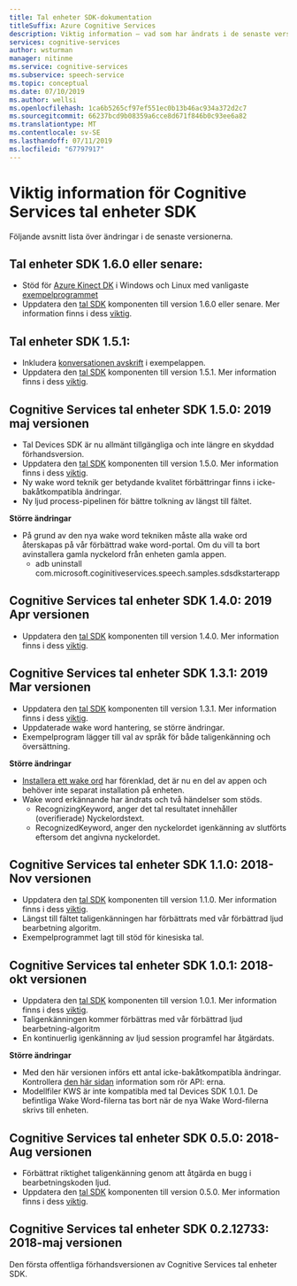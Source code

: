```yaml
---
title: Tal enheter SDK-dokumentation
titleSuffix: Azure Cognitive Services
description: Viktig information – vad som har ändrats i de senaste versionerna
services: cognitive-services
author: wsturman
manager: nitinme
ms.service: cognitive-services
ms.subservice: speech-service
ms.topic: conceptual
ms.date: 07/10/2019
ms.author: wellsi
ms.openlocfilehash: 1ca6b5265cf97ef551ec0b13b46ac934a372d2c7
ms.sourcegitcommit: 66237bcd9b08359a6cce8d671f846b0c93ee6a82
ms.translationtype: MT
ms.contentlocale: sv-SE
ms.lasthandoff: 07/11/2019
ms.locfileid: "67797917"
---
```

# <a name="release-notes-of-cognitive-services-speech-devices-sdk"></a>Viktig information för Cognitive Services tal enheter SDK
Följande avsnitt lista över ändringar i de senaste versionerna.

## <a name="speech-devices-sdk-160"></a>Tal enheter SDK 1.6.0 eller senare:

*   Stöd för [Azure Kinect DK](https://azure.microsoft.com/services/kinect-dk/) i Windows och Linux med vanligaste [exempelprogrammet](https://aka.ms/sdsdk-download)
*   Uppdatera den [tal SDK](https://docs.microsoft.com/azure/cognitive-services/speech-service/speech-sdk-reference) komponenten till version 1.6.0 eller senare. Mer information finns i dess [viktig](https://aka.ms/csspeech/whatsnew).

## <a name="speech-devices-sdk-151"></a>Tal enheter SDK 1.5.1:

*   Inkludera [konversationen avskrift](conversation-transcription-service.md) i exempelappen.
*   Uppdatera den [tal SDK](https://docs.microsoft.com/azure/cognitive-services/speech-service/speech-sdk-reference) komponenten till version 1.5.1. Mer information finns i dess [viktig](https://aka.ms/csspeech/whatsnew).

## <a name="cognitive-services-speech-devices-sdk-150-2019-may-release"></a>Cognitive Services tal enheter SDK 1.5.0: 2019 maj versionen

*   Tal Devices SDK är nu allmänt tillgängliga och inte längre en skyddad förhandsversion.
*   Uppdatera den [tal SDK](https://docs.microsoft.com/azure/cognitive-services/speech-service/speech-sdk-reference) komponenten till version 1.5.0. Mer information finns i dess [viktig](https://aka.ms/csspeech/whatsnew).
*   Ny wake word teknik ger betydande kvalitet förbättringar finns i icke-bakåtkompatibla ändringar.
*   Ny ljud process-pipelinen för bättre tolkning av längst till fältet.

**Större ändringar**

*   På grund av den nya wake word tekniken måste alla wake ord återskapas på vår förbättrad wake word-portal. Om du vill ta bort avinstallera gamla nyckelord från enheten gamla appen.
    - adb uninstall com.microsoft.coginitiveservices.speech.samples.sdsdkstarterapp

## <a name="cognitive-services-speech-devices-sdk-140-2019-apr-release"></a>Cognitive Services tal enheter SDK 1.4.0: 2019 Apr versionen

* Uppdatera den [tal SDK](https://docs.microsoft.com/azure/cognitive-services/speech-service/speech-sdk-reference) komponenten till version 1.4.0. Mer information finns i dess [viktig](https://aka.ms/csspeech/whatsnew).

## <a name="cognitive-services-speech-devices-sdk-131-2019-mar-release"></a>Cognitive Services tal enheter SDK 1.3.1: 2019 Mar versionen

* Uppdatera den [tal SDK](https://docs.microsoft.com/azure/cognitive-services/speech-service/speech-sdk-reference) komponenten till version 1.3.1. Mer information finns i dess [viktig](https://aka.ms/csspeech/whatsnew).
*   Uppdaterade wake word hantering, se större ändringar.
*   Exempelprogram lägger till val av språk för både taligenkänning och översättning.

**Större ändringar**

*   [Installera ett wake ord](https://docs.microsoft.com/azure/cognitive-services/speech-service/speech-devices-sdk-create-kws) har förenklad, det är nu en del av appen och behöver inte separat installation på enheten.
*   Wake word erkännande har ändrats och två händelser som stöds.
    - RecognizingKeyword, anger det tal resultatet innehåller (overifierade) Nyckelordstext.
    - RecognizedKeyword, anger den nyckelordet igenkänning av slutförts eftersom det angivna nyckelordet.


## <a name="cognitive-services-speech-devices-sdk-110-2018-nov-release"></a>Cognitive Services tal enheter SDK 1.1.0: 2018-Nov versionen

* Uppdatera den [tal SDK](https://docs.microsoft.com/azure/cognitive-services/speech-service/speech-sdk-reference) komponenten till version 1.1.0. Mer information finns i dess [viktig](https://aka.ms/csspeech/whatsnew).
* Längst till fältet taligenkänningen har förbättrats med vår förbättrad ljud bearbetning algoritm.
* Exempelprogrammet lagt till stöd för kinesiska tal.

## <a name="cognitive-services-speech-devices-sdk-101-2018-oct-release"></a>Cognitive Services tal enheter SDK 1.0.1: 2018-okt versionen

* Uppdatera den [tal SDK](https://docs.microsoft.com/azure/cognitive-services/speech-service/speech-sdk-reference) komponenten till version 1.0.1. Mer information finns i dess [viktig](https://aka.ms/csspeech/whatsnew).
* Taligenkänningen kommer förbättras med vår förbättrad ljud bearbetning-algoritm  
* En kontinuerlig igenkänning av ljud session programfel har åtgärdats.

**Större ändringar**

* Med den här versionen införs ett antal icke-bakåtkompatibla ändringar. Kontrollera [den här sidan](https://aka.ms/csspeech/breakingchanges_1_0_0) information som rör API: erna.
* Modellfiler KWS är inte kompatibla med tal Devices SDK 1.0.1. De befintliga Wake Word-filerna tas bort när de nya Wake Word-filerna skrivs till enheten.

## <a name="cognitive-services-speech-devices-sdk-050-2018-aug-release"></a>Cognitive Services tal enheter SDK 0.5.0: 2018-Aug versionen

* Förbättrat riktighet taligenkänning genom att åtgärda en bugg i bearbetningskoden ljud.
* Uppdatera den [tal SDK](https://docs.microsoft.com/azure/cognitive-services/speech-service/speech-sdk-reference) komponenten till version 0.5.0. Mer information finns i dess [viktig](releasenotes.md#cognitive-services-speech-sdk-050-2018-july-release).

## <a name="cognitive-services-speech-devices-sdk-0212733-2018-may-release"></a>Cognitive Services tal enheter SDK 0.2.12733: 2018-maj versionen

Den första offentliga förhandsversionen av Cognitive Services tal enheter SDK.
